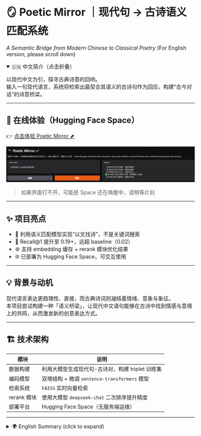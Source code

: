 # 🪞 Poetic Mirror ｜现代句 → 古诗语义匹配系统
*A Semantic Bridge from Modern Chinese to Classical Poetry*
(For English version, please scroll down)

<details open>
<summary>🇨🇳 中文简介（点击折叠）</summary>

以现代中文为引，探寻古典诗意的回响。  
输入一句现代语言，系统将检索出最契合其语义的古诗句作为回应，构建“古今对话”的诗意桥梁。

---

## 🔗 在线体验（Hugging Face Space）

👉 [点击体验 Poetic Mirror ⬈](https://huggingface.co/spaces/slxhere/Poetic_Mirror)

<p align="center">
  <img src="https://github.com/kylin0421/poetic-mirror/blob/main/template.png?raw=true" width="1000"/>
</p>

> 如果界面打不开，可能是 Space 还在唤醒中，请稍等片刻

---

## ✨ 项目亮点

- 🧠 利用语义匹配模型实现“以文找诗”，不是关键词搜索
- 🎯 Recall@1 提升至 0.19+，远超 baseline（0.02）
- ⚙️ 支持 embedding 缓存 + rerank 模块优化结果
- 🌐 已部署为 Hugging Face Space，可交互使用

---

## 💡 背景与动机

现代语言表达更趋理性、直接，而古典诗词则凝结着情绪、意象与象征。  
本项目尝试构建一种「语义桥梁」，让现代中文语句能够在古诗中找到情感与意境上的共鸣，从而激发新的创意表达方式。

---

## 🏗 技术架构

| 模块 | 说明 |
|------|------|
| 数据构建 | 利用大模型生成现代句-古诗对，构建 triplet 训练集 |
| 编码模型 | 双塔结构 + 微调 `sentence-transformers` 模型 |
| 检索系统 | `FAISS` 实时向量检索 |
| rerank 模块 | 使用大模型 `deepseek-chat` 二次排序提升精度 |
| 部署平台 | Hugging Face Space（无服务端运维） |

---



</details> <details> <summary>🌍 English Summary (click to expand)</summary>
Poetic Mirror is a semantic retrieval system that maps modern Chinese sentences to the most thematically resonant lines from classical Chinese poetry.
By leveraging sentence embeddings, vector search, and reranking, it enables modern expressions to be reflected in ancient verse — forming a poetic dialogue across time.

---

🔗 Online Demo

👉 [Try Poetic Mirror on Hugging Face Space ⬈](https://huggingface.co/spaces/slxhere/Poetic_Mirror)

---

✨ Highlights



🧠 Semantic retrieval instead of keyword matching

🎯 Recall@1 improved to 0.19+, far above baseline (0.02)

⚙️ Supports embedding caching + LLM-based reranking

🚀 Fully deployed via Hugging Face Space, no backend needed

---

💡 Motivation

Modern Chinese tends to be rational and direct, while classical poetry is rich in metaphor and emotion.
This project aims to bridge the two by retrieving poetic responses that reflect the semantics and sentiment of contemporary language.


---

🏗 Architecture

| Module	| Description |
|------|------|
| Data	| GPT-based generation of modern-poem triplets |
| Encoders	| Dual-tower sentence transformer, finetuned |
| Retrieval	| FAISS-based dense search |
| Rerank	| LLM-based reranking via DeepSeek-Chat |
| Deployment	| Hugging Face Space (no backend required) |



</details> 
